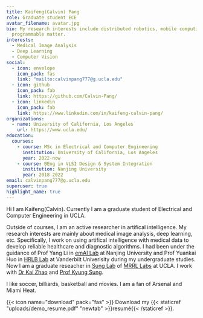 ```yaml
---
title: Kaifeng(Calvin) Pang
role: Graduate student ECE
avatar_filename: avatar.jpg
bio: My research interests include distributed robotics, mobile computing and
  programmable matter.
interests:
  - Medical Image Analysis
  - Deep Learning
  - Computer Vision
social:
  - icon: envelope
    icon_pack: fas
    link: "mailto:calvinpang777@g.ucla.edu"
  - icon: github
    icon_pack: fab
    link: https://github.com/Calvin-Pang/
  - icon: linkedin
    icon_pack: fab
    link: https://www.linkedin.com/in/kaifeng-calvin-pang/
organizations:
  - name: University of California, Los Angeles
    url: https://www.ucla.edu/
education:
  courses:
    - course: MSc in Electrical and Computer Engineering    
      institution: University of California, Los Angeles
      year: 2022-now
    - course: BEng in VLSI Design & System Integration
      institution: Nanjing University
      year: 2018-2022
email: calvinpang777@g.ucla.edu
superuser: true
highlight_name: true
---
```


Hi I am Kaifeng(Calvin). Currently I am a graduate student of Electrical and Computer Engineering in UCLA. 

Outside of courses, I am an active researcher in artifical intelligence. My research interests are mainly about medical image analysis, deep learning, etc. Specifically, I work on using artifical intelligence with medical data to develop reliable healthcare and diagnostic algorithms. I had been under the guidance of Prof Yang Li in [emAI Lab](https://nju-ee.github.io/) at Nanjing University and Prof Yuankai Huo in [HRLB Lab](https://hrlblab.github.io/) at Vanderbilt Univerisity during my undergraduate studies. Now I am a graduate reseacher in [Sung Lab](https://mrrl.ucla.edu/sunglab/) of [MRRL Labs](https://mrrl.ucla.edu/pages/) at UCLA. I work with [Dr Kai Zhao](https://kaizhao.net/) and [Prof Kyung Sung](http://kyungs.bol.ucla.edu/Site/Home.html).

I like soccer, billiards, basketball and movies. I am a fan of Arsenal and Miami Heat.


{{< icon name="download" pack="fas" >}} Download my {{< staticref "uploads/demo_resume.pdf" "newtab" >}}resumé{{< /staticref >}}.
